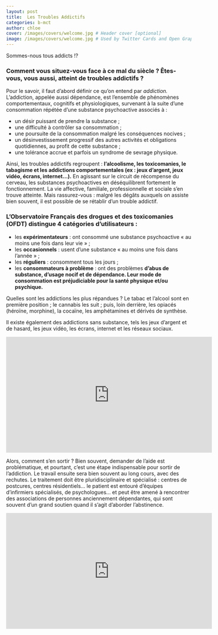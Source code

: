 ```yaml
---
layout: post
title:  Les Troubles Addictifs
categories: b-mct
author: chloe
cover: /images/covers/welcome.jpg # Header cover [optional]
image: /images/covers/welcome.jpg # Used by Twitter Cards and Open Graph [optional]
---
```


Sommes-nous tous addicts !?

### Comment vous situez-vous face à ce mal du siècle ? Êtes-vous, vous aussi, atteint de troubles addictifs ?

Pour le savoir, il faut d’abord définir ce qu’on entend par *addiction.* L’addiction, appelée aussi dépendance, est l’ensemble de phénomènes comportementaux, cognitifs et physiologiques, survenant à la suite d’une consommation répétée d’une substance psychoactive associés à :

- un désir puissant de prendre la substance ;
- une difficulté à contrôler sa consommation ;
- une poursuite de la consommation malgré les conséquences nocives ;
- un désinvestissement progressif des autres activités et obligations quotidiennes, au profit de cette substance ;
- une tolérance accrue et parfois un syndrome de sevrage physique.

Ainsi, les troubles addictifs regroupent : **l’alcoolisme, les toxicomanies, le tabagisme et les addictions comportementales (ex : jeux d’argent, jeux vidéo, écrans, internet…).** En agissant sur le circuit de récompense du cerveau, les substances psychoactives en déséquilibrent fortement le fonctionnement. La vie affective, familiale, professionnelle et sociale s’en trouve atteinte. Mais rassurez-vous : malgré les dégâts auxquels on assiste bien souvent, il est possible de se rétablir d’un trouble addictif.

### L’Observatoire Français des drogues et des toxicomanies (OFDT) distingue 4 catégories d’utilisateurs :

- les **expérimentateurs** : ont consommé une substance psychoactive « au moins une fois dans leur vie » ;
- les **occasionnels** : usent d’une substance « au moins une fois dans l’année » ;
- les **réguliers** : consomment tous les jours ;
- les **consommateurs à problème** : ont des problèmes **d’abus de substance, d’usage nocif et de dépendance. Leur mode de consommation est préjudiciable pour la santé physique et/ou psychique.**

Quelles sont les addictions les plus répandues ? Le tabac et l’alcool sont en première position ; le cannabis les suit ; puis, loin derrière, les opiacés (héroïne, morphine), la cocaïne, les amphétamines et dérivés de synthèse.

Il existe également des addictions sans substance, tels les jeux d’argent et de hasard, les jeux vidéo, les écrans, internet et les réseaux sociaux.

<iframe width="560" height="315" src="https://www.youtube.com/embed/3E7hkPZ-HTk" title="YouTube video player" frameborder="0" allow="accelerometer; autoplay; clipboard-write; encrypted-media; gyroscope; picture-in-picture" allowfullscreen></iframe>

Alors, comment s’en sortir ? Bien souvent, demander de l’aide est problématique, et pourtant, c’est une étape indispensable pour sortir de l’addiction. Le travail ensuite sera bien souvent au long cours, avec des rechutes. Le traitement doit être pluridisciplinaire et spécialisé : centres de postcures, centres résidentiels… le patient est entouré d’équipes d’infirmiers spécialisés, de psychologues… et peut être amené à rencontrer des associations de personnes anciennement dépendantes, qui sont souvent d’un grand soutien quand il s’agit d’aborder l’abstinence.

<iframe width="560" height="315" src="https://www.youtube.com/embed/sL8AsaEJDdo" title="YouTube video player" frameborder="0" allow="accelerometer; autoplay; clipboard-write; encrypted-media; gyroscope; picture-in-picture" allowfullscreen></iframe>